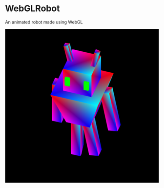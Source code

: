 # WebGLRobot
An animated robot made using WebGL

![Robot](https://raw.githubusercontent.com/Saikishore-Gowrishankar/WebGLRobot/a1839fce9d664f37eadfe4ed10e15223feaf2398/download.png)

